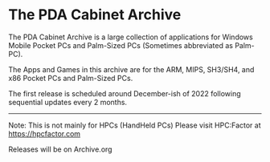 # The PDA Cabinet Archive

The PDA Cabinet Archive is a large collection of applications for Windows Mobile Pocket PCs and Palm-Sized PCs (Sometimes abbreviated as Palm-PC).

The Apps and Games in this archive are for the ARM, MIPS, SH3/SH4, and x86 Pocket PCs and Palm-Sized PCs.

The first release is scheduled around December-ish of 2022 following sequential updates every 2 months.

----

Note: This is not mainly for HPCs (HandHeld PCs) Please visit HPC:Factor at https://hpcfactor.com

Releases will be on Archive.org
